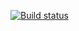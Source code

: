 [![Build status](https://ci.appveyor.com/api/projects/status/k97l449ucvg47pf4?svg=true)](https://ci.appveyor.com/project/AnastasiiaKorch/new-dom)
